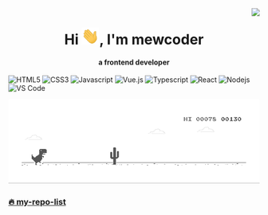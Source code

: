 <img align="right" src="https://github-readme-stats.vercel.app/api?username=mewcoder&show_icons=true" />

<h1 align="center">Hi <img width="35" src="https://github.com/1999AZZAR/1999AZZAR/blob/main/resources/img/waving.gif">, I'm mewcoder</h1>
<h4 align="center">a frontend developer</h4>

![HTML5](https://img.shields.io/badge/-HTML5-E34F26?style=flat-square&logo=html5&logoColor=white)
![CSS3](https://img.shields.io/badge/-CSS3-1572B6?style=flat-square&logo=css3)
![Javascript](http://img.shields.io/badge/-Javascript-fcd400?style=flat-square&logo=javascript&logoColor=black)
![Vue.js](http://img.shields.io/badge/-Vue.js-41b883?style=flat-square&logo=vue.js&logoColor=white)
![Typescript](http://img.shields.io/badge/-Typescript-3178c6?style=flat-square&logo=typescript&logoColor=white)
![React](https://img.shields.io/badge/-React-61DAFB?style=flat-square&logo=react&logoColor=black)
![Nodejs](https://img.shields.io/badge/-Nodejs-339933?style=flat-square&logo=Node.js&logoColor=ffffff)
![VS Code](http://img.shields.io/badge/-VS%20Code-007ACC?style=flat-square&logo=visual-studio-code&logoColor=ffffff)

![Dino](https://raw.githubusercontent.com/praveenscience/praveenscience/master/dino.gif)

<h3 ><a href="https://mewcoder.github.io/my-repo-list/" target="_blank">🔥 my-repo-list</a></h3>
